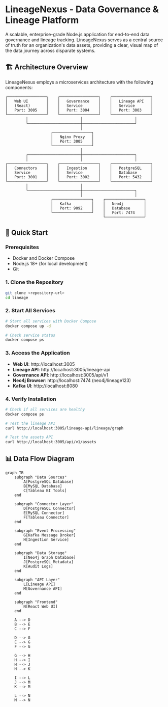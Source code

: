 # LineageNexus - Data Governance & Lineage Platform

A scalable, enterprise-grade Node.js application for end-to-end data governance and lineage tracking. LineageNexus serves as a central source of truth for an organization's data assets, providing a clear, visual map of the data journey across disparate systems.

## 🏗️ Architecture Overview

LineageNexus employs a microservices architecture with the following components:

```
┌─────────────────┐    ┌─────────────────┐    ┌─────────────────┐
│   Web UI        │    │   Governance    │    │   Lineage API   │
│   (React)       │    │   Service       │    │   Service       │
│   Port: 3005    │    │   Port: 3004    │    │   Port: 3003    │
└─────────────────┘    └─────────────────┘    └─────────────────┘
         │                       │                       │
         └───────────────────────┼───────────────────────┘
                                 │
                    ┌─────────────────┐
                    │   Nginx Proxy   │
                    │   Port: 3005    │
                    └─────────────────┘
                                 │
         ┌───────────────────────┼───────────────────────┐
         │                       │                       │
┌─────────────────┐    ┌─────────────────┐    ┌─────────────────┐
│   Connectors    │    │   Ingestion     │    │   PostgreSQL    │
│   Service       │    │   Service       │    │   Database      │
│   Port: 3001    │    │   Port: 3002    │    │   Port: 5432    │
└─────────────────┘    └─────────────────┘    └─────────────────┘
         │                       │
         └───────────────────────┼───────────────────────┐
                                 │                       │
                    ┌─────────────────┐    ┌─────────────────┐
                    │   Kafka         │    │   Neo4j         │
                    │   Port: 9092    │    │   Database      │
                    └─────────────────┘    │   Port: 7474    │
                                           └─────────────────┘
```

## 🚀 Quick Start

### Prerequisites

- Docker and Docker Compose
- Node.js 18+ (for local development)
- Git

### 1. Clone the Repository

```bash
git clone <repository-url>
cd lineage
```

### 2. Start All Services

```bash
# Start all services with Docker Compose
docker compose up -d

# Check service status
docker compose ps
```

### 3. Access the Application

- **Web UI**: http://localhost:3005
- **Lineage API**: http://localhost:3005/lineage-api
- **Governance API**: http://localhost:3005/api/v1
- **Neo4j Browser**: http://localhost:7474 (neo4j/lineage123)
- **Kafka UI**: http://localhost:8080

### 4. Verify Installation

```bash
# Check if all services are healthy
docker compose ps

# Test the lineage API
curl http://localhost:3005/lineage-api/lineage/graph

# Test the assets API
curl http://localhost:3005/api/v1/assets
```

## 📊 Data Flow Diagram

```mermaid
graph TB
    subgraph "Data Sources"
        A[PostgreSQL Database]
        B[MySQL Database]
        C[Tableau BI Tools]
    end

    subgraph "Connector Layer"
        D[PostgreSQL Connector]
        E[MySQL Connector]
        F[Tableau Connector]
    end

    subgraph "Event Processing"
        G[Kafka Message Broker]
        H[Ingestion Service]
    end

    subgraph "Data Storage"
        I[Neo4j Graph Database]
        J[PostgreSQL Metadata]
        K[Audit Logs]
    end

    subgraph "API Layer"
        L[Lineage API]
        M[Governance API]
    end

    subgraph "Frontend"
        N[React Web UI]
    end

    A --> D
    B --> E
    C --> F
    
    D --> G
    E --> G
    F --> G
    
    G --> H
    H --> I
    H --> J
    H --> K
    
    I --> L
    J --> M
    K --> M
    
    L --> N
    M --> N
```
